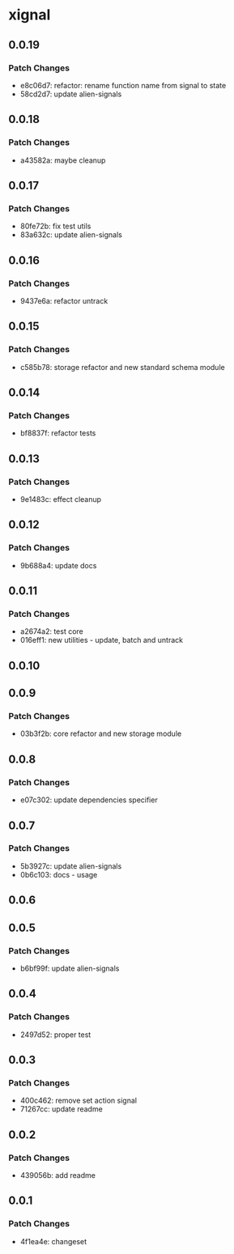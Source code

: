 # xignal

## 0.0.19

### Patch Changes

- e8c06d7: refactor: rename function name from signal to state
- 58cd2d7: update alien-signals

## 0.0.18

### Patch Changes

- a43582a: maybe cleanup

## 0.0.17

### Patch Changes

- 80fe72b: fix test utils
- 83a632c: update alien-signals

## 0.0.16

### Patch Changes

- 9437e6a: refactor untrack

## 0.0.15

### Patch Changes

- c585b78: storage refactor and new standard schema module

## 0.0.14

### Patch Changes

- bf8837f: refactor tests

## 0.0.13

### Patch Changes

- 9e1483c: effect cleanup

## 0.0.12

### Patch Changes

- 9b688a4: update docs

## 0.0.11

### Patch Changes

- a2674a2: test core
- 016eff1: new utilities - update, batch and untrack

## 0.0.10

## 0.0.9

### Patch Changes

- 03b3f2b: core refactor and new storage module

## 0.0.8

### Patch Changes

- e07c302: update dependencies specifier

## 0.0.7

### Patch Changes

- 5b3927c: update alien-signals
- 0b6c103: docs - usage

## 0.0.6

## 0.0.5

### Patch Changes

- b6bf99f: update alien-signals

## 0.0.4

### Patch Changes

- 2497d52: proper test

## 0.0.3

### Patch Changes

- 400c462: remove set action signal
- 71267cc: update readme

## 0.0.2

### Patch Changes

- 439056b: add readme

## 0.0.1

### Patch Changes

- 4f1ea4e: changeset
